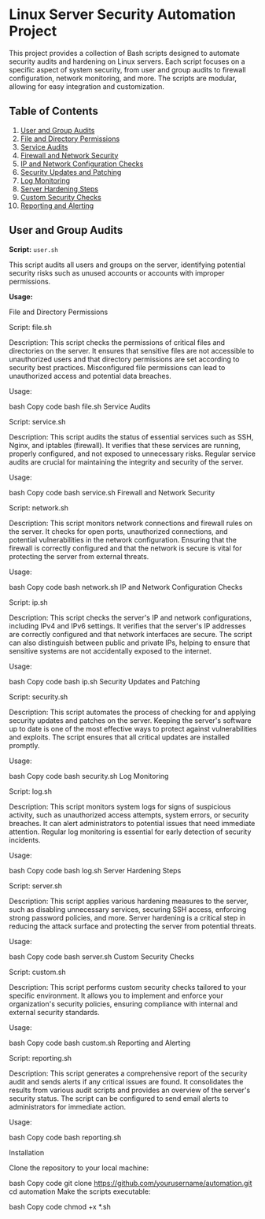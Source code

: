 # Linux Server Security Automation Project

This project provides a collection of Bash scripts designed to automate security audits and hardening on Linux servers. Each script focuses on a specific aspect of system security, from user and group audits to firewall configuration, network monitoring, and more. The scripts are modular, allowing for easy integration and customization.

## Table of Contents

1. [User and Group Audits](#user-and-group-audits)
2. [File and Directory Permissions](#file-and-directory-permissions)
3. [Service Audits](#service-audits)
4. [Firewall and Network Security](#firewall-and-network-security)
5. [IP and Network Configuration Checks](#ip-and-network-configuration-checks)
6. [Security Updates and Patching](#security-updates-and-patching)
7. [Log Monitoring](#log-monitoring)
8. [Server Hardening Steps](#server-hardening-steps)
9. [Custom Security Checks](#custom-security-checks)
10. [Reporting and Alerting](#reporting-and-alerting)


## User and Group Audits

**Script:** `user.sh`

This script audits all users and groups on the server, identifying potential security risks such as unused accounts or accounts with improper permissions.

**Usage:**

File and Directory Permissions

Script: file.sh

Description:
This script checks the permissions of critical files and directories on the server. It ensures that sensitive files are not accessible to unauthorized users and that directory permissions are set according to security best practices. Misconfigured file permissions can lead to unauthorized access and potential data breaches.

Usage:

bash
Copy code
bash file.sh
Service Audits

Script: service.sh

Description:
This script audits the status of essential services such as SSH, Nginx, and iptables (firewall). It verifies that these services are running, properly configured, and not exposed to unnecessary risks. Regular service audits are crucial for maintaining the integrity and security of the server.

Usage:

bash
Copy code
bash service.sh
Firewall and Network Security

Script: network.sh

Description:
This script monitors network connections and firewall rules on the server. It checks for open ports, unauthorized connections, and potential vulnerabilities in the network configuration. Ensuring that the firewall is correctly configured and that the network is secure is vital for protecting the server from external threats.

Usage:

bash
Copy code
bash network.sh
IP and Network Configuration Checks

Script: ip.sh

Description:
This script checks the server's IP and network configurations, including IPv4 and IPv6 settings. It verifies that the server's IP addresses are correctly configured and that network interfaces are secure. The script can also distinguish between public and private IPs, helping to ensure that sensitive systems are not accidentally exposed to the internet.

Usage:

bash
Copy code
bash ip.sh
Security Updates and Patching

Script: security.sh

Description:
This script automates the process of checking for and applying security updates and patches on the server. Keeping the server's software up to date is one of the most effective ways to protect against vulnerabilities and exploits. The script ensures that all critical updates are installed promptly.

Usage:

bash
Copy code
bash security.sh
Log Monitoring

Script: log.sh

Description:
This script monitors system logs for signs of suspicious activity, such as unauthorized access attempts, system errors, or security breaches. It can alert administrators to potential issues that need immediate attention. Regular log monitoring is essential for early detection of security incidents.

Usage:

bash
Copy code
bash log.sh
Server Hardening Steps

Script: server.sh

Description:
This script applies various hardening measures to the server, such as disabling unnecessary services, securing SSH access, enforcing strong password policies, and more. Server hardening is a critical step in reducing the attack surface and protecting the server from potential threats.

Usage:

bash
Copy code
bash server.sh
Custom Security Checks

Script: custom.sh

Description:
This script performs custom security checks tailored to your specific environment. It allows you to implement and enforce your organization's security policies, ensuring compliance with internal and external security standards.

Usage:

bash
Copy code
bash custom.sh
Reporting and Alerting

Script: reporting.sh

Description:
This script generates a comprehensive report of the security audit and sends alerts if any critical issues are found. It consolidates the results from various audit scripts and provides an overview of the server's security status. The script can be configured to send email alerts to administrators for immediate action.

Usage:

bash
Copy code
bash reporting.sh



Installation

Clone the repository to your local machine:

bash
Copy code
git clone https://github.com/yourusername/automation.git
cd automation
Make the scripts executable:

bash
Copy code
chmod +x *.sh



